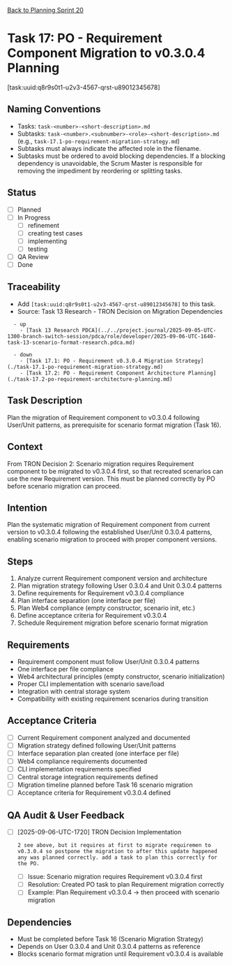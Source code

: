 [Back to Planning Sprint 20](./planning.md)

# Task 17: PO - Requirement Component Migration to v0.3.0.4 Planning
[task:uuid:q8r9s0t1-u2v3-4567-qrst-u89012345678]

## Naming Conventions
- Tasks: `task-<number>-<short-description>.md`
- Subtasks: `task-<number>.<subnumber>-<role>-<short-description>.md` (e.g., `task-17.1-po-requirement-migration-strategy.md`)
- Subtasks must always indicate the affected role in the filename.
- Subtasks must be ordered to avoid blocking dependencies. If a blocking dependency is unavoidable, the Scrum Master is responsible for removing the impediment by reordering or splitting tasks.

## Status
- [ ] Planned
- [ ] In Progress
  - [ ] refinement
  - [ ] creating test cases
  - [ ] implementing
  - [ ] testing
- [ ] QA Review
- [ ] Done

## Traceability
- Add `[task:uuid:q8r9s0t1-u2v3-4567-qrst-u89012345678]` to this task.
- Source: Task 13 Research - TRON Decision on Migration Dependencies
```
  - up
    - [Task 13 Research PDCA](../../project.journal/2025-09-05-UTC-1300-branch-switch-session/pdca/role/developer/2025-09-06-UTC-1640-task-13-scenario-format-research.pdca.md)
```
```
  - down
    - [Task 17.1: PO - Requirement v0.3.0.4 Migration Strategy](./task-17.1-po-requirement-migration-strategy.md)
    - [Task 17.2: PO - Requirement Component Architecture Planning](./task-17.2-po-requirement-architecture-planning.md)
```

## Task Description
Plan the migration of Requirement component to v0.3.0.4 following User/Unit patterns, as prerequisite for scenario format migration (Task 16).

## Context
From TRON Decision 2: Scenario migration requires Requirement component to be migrated to v0.3.0.4 first, so that recreated scenarios can use the new Requirement version. This must be planned correctly by PO before scenario migration can proceed.

## Intention
Plan the systematic migration of Requirement component from current version to v0.3.0.4 following the established User/Unit 0.3.0.4 patterns, enabling scenario migration to proceed with proper component versions.

## Steps
1. Analyze current Requirement component version and architecture
2. Plan migration strategy following User 0.3.0.4 and Unit 0.3.0.4 patterns
3. Define requirements for Requirement v0.3.0.4 compliance
4. Plan interface separation (one interface per file)
5. Plan Web4 compliance (empty constructor, scenario init, etc.)
6. Define acceptance criteria for Requirement v0.3.0.4
7. Schedule Requirement migration before scenario format migration

## Requirements
- Requirement component must follow User/Unit 0.3.0.4 patterns
- One interface per file compliance
- Web4 architectural principles (empty constructor, scenario initialization)
- Proper CLI implementation with scenario save/load
- Integration with central storage system
- Compatibility with existing requirement scenarios during transition

## Acceptance Criteria
- [ ] Current Requirement component analyzed and documented
- [ ] Migration strategy defined following User/Unit patterns
- [ ] Interface separation plan created (one interface per file)
- [ ] Web4 compliance requirements documented
- [ ] CLI implementation requirements specified
- [ ] Central storage integration requirements defined
- [ ] Migration timeline planned before Task 16 scenario migration
- [ ] Acceptance criteria for Requirement v0.3.0.4 defined

## QA Audit & User Feedback
- [ ] [2025-09-06-UTC-1720] TRON Decision Implementation
  ```quote
  2 see above, but it requires at first to migrate requiremen to v0.3.0.4 so postpone the migration to after this update happened any was planned correctly. add a task to plan this correctly for the PO.
  ```
  - [ ] Issue: Scenario migration requires Requirement v0.3.0.4 first
  - [ ] Resolution: Created PO task to plan Requirement migration correctly
  - [ ] Example: Plan Requirement v0.3.0.4 → then proceed with scenario migration

## Dependencies
- Must be completed before Task 16 (Scenario Migration Strategy)
- Depends on User 0.3.0.4 and Unit 0.3.0.4 patterns as reference
- Blocks scenario format migration until Requirement v0.3.0.4 is available